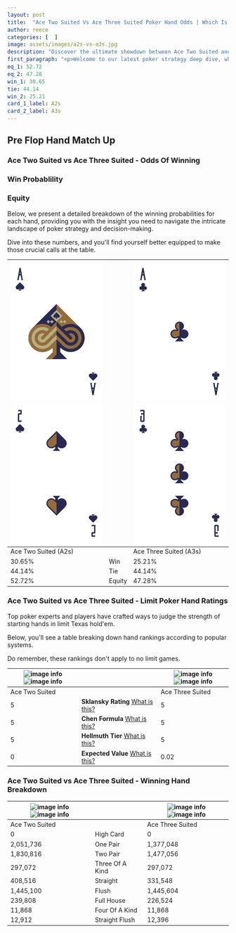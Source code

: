 ```yaml
---
layout: post
title:  "Ace Two Suited Vs Ace Three Suited Poker Hand Odds | Which Is The Better Hand In Poker? A Complete Guide"
author: reece
categories: [  ]
image: assets/images/a2s-vs-a3s.jpg
description: "Discover the ultimate showdown between Ace Two Suited and Ace Three Suited in poker! Uncover the odds, strategies, and scenarios where one hand triumphs over the other. Get ready to up your poker game with this thrilling analysis."
first_paragraph: "<p>Welcome to our latest poker strategy deep dive, where we're pitting two distinct hands against each other in a high-stakes showdown: Ace Two Suited vs Ace Three Suited.</p><p>In the dynamic world of poker, every decision counts, and knowing which hand holds the upper hand is key to your success at the table.</p><p>In this article, we'll dissect these two hands, explore the scenarios where one dominates the other, and equip you with the knowledge to make strategic choices that can tip the odds in your favor.</p><p>Get ready to unravel the intriguing dynamics of these poker hands and elevate your game to new heights.</p>"
eq_1: 52.72
eq_2: 47.28
win_1: 30.65
tie: 44.14
win_2: 25.21
card_1_label: A2s
card_2_label: A3s
---
```




[comment]: # (sp0)

## Pre Flop Hand Match Up

<div class="table hand-ratings" markdown="1"> 



### Ace Two Suited vs Ace Three Suited - Odds Of Winning


  
<div class="row graphs"> 
<div class="col-lg-6">
    <h3>Win Probablility</h3>
    <canvas id="WinChart"></canvas>
</div>
<div class="col-lg-6">
    <h3>Equity</h3>
    <canvas id="EquityChart"></canvas>
</div>
</div>

  Below, we present a detailed breakdown of the winning probabilities for each hand, providing you with the insight you need to navigate the intricate landscape of poker strategy and decision-making. 

Dive into these numbers, and you'll find yourself better equipped to make those crucial calls at the table.


    
| ![image info](assets/images/hand1/a.png) ![image info](assets/images/hand1/2.png) |  | ![image info](assets/images/hand2/a.png) ![image info](assets/images/hand2/3.png) |
| -------- | -------- | -------- |
| Ace Two Suited (A2s) |  | Ace Three Suited (A3s) |
| 30.65% | Win | 25.21% |
| 44.14% | Tie | 44.14% |
| 52.72% | Equity | 47.28% |




[comment]: # (sp1)



### Ace Two Suited vs Ace Three Suited - Limit Poker Hand Ratings

Top poker experts and players have crafted ways to judge the strength of starting hands in limit Texas hold'em. 

Below, you'll see a table breaking down hand rankings according to popular systems. 

Do remember, these rankings don't apply to no limit games.


    
| ![image info](https://www.riverpairs.com/assets/images/hand1/a.png) ![image info](https://www.riverpairs.com/assets/images/hand1/2.png) |  | ![image info](https://www.riverpairs.com/assets/images/hand2/a.png) ![image info](https://www.riverpairs.com/assets/images/hand2/3.png) |
| -------- | -------- | -------- |
| Ace Two Suited |  | Ace Three Suited |
| 5 | **Sklansky Rating** [What is this?](/sklansky-rating-explained) | 5 |
| 5 | **Chen Formula** [What is this?](/chen-formula-explained) | 5 |
| 5 | **Hellmuth Tier** [What is this?](/Hellmuth-tier-explained) | 5 |
| 0 | **Expected Value** [What is this?](/expected-value-explained) | 0.02 |




[comment]: # (sp2)



### Ace Two Suited vs Ace Three Suited - Winning Hand Breakdown


    
| ![image info](https://www.riverpairs.com/assets/images/hand1/a.png) ![image info](https://www.riverpairs.com/assets/images/hand1/2.png) |  | ![image info](https://www.riverpairs.com/assets/images/hand2/a.png) ![image info](https://www.riverpairs.com/assets/images/hand2/3.png) |
| -------- | -------- | -------- |
| Ace Two Suited |  | Ace Three Suited |
| 0 | High Card | 0 |
| 2,051,736 | One Pair | 1,377,048 |
| 1,830,816 | Two Pair | 1,477,056 |
| 297,072 | Three Of A Kind | 297,072 |
| 408,516 | Straight | 331,548 |
| 1,445,100 | Flush | 1,445,604 |
| 239,808 | Full House | 226,524 |
| 11,868 | Four Of A Kind | 11,868 |
| 12,912 | Straight Flush | 12,396 |




[comment]: # (sp3)



</div>

[comment]: # (sp4)



[comment]: # (sp5)

